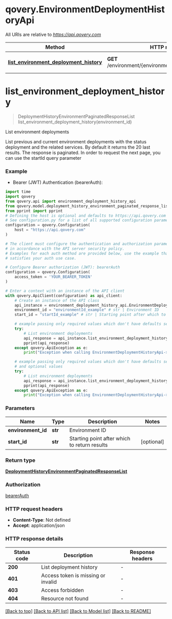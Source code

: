 # qovery.EnvironmentDeploymentHistoryApi

All URIs are relative to *https://api.qovery.com*

Method | HTTP request | Description
------------- | ------------- | -------------
[**list_environment_deployment_history**](EnvironmentDeploymentHistoryApi.md#list_environment_deployment_history) | **GET** /environment/{environmentId}/deploymentHistory | List environment deployments


# **list_environment_deployment_history**
> DeploymentHistoryEnvironmentPaginatedResponseList list_environment_deployment_history(environment_id)

List environment deployments

List previous and current environment deployments with the status deployment and the related services. By default it returns the 20 last results. The response is paginated. In order to request the next page, you can use the startId query parameter

### Example

* Bearer (JWT) Authentication (bearerAuth):

```python
import time
import qovery
from qovery.api import environment_deployment_history_api
from qovery.model.deployment_history_environment_paginated_response_list import DeploymentHistoryEnvironmentPaginatedResponseList
from pprint import pprint
# Defining the host is optional and defaults to https://api.qovery.com
# See configuration.py for a list of all supported configuration parameters.
configuration = qovery.Configuration(
    host = "https://api.qovery.com"
)

# The client must configure the authentication and authorization parameters
# in accordance with the API server security policy.
# Examples for each auth method are provided below, use the example that
# satisfies your auth use case.

# Configure Bearer authorization (JWT): bearerAuth
configuration = qovery.Configuration(
    access_token = 'YOUR_BEARER_TOKEN'
)

# Enter a context with an instance of the API client
with qovery.ApiClient(configuration) as api_client:
    # Create an instance of the API class
    api_instance = environment_deployment_history_api.EnvironmentDeploymentHistoryApi(api_client)
    environment_id = "environmentId_example" # str | Environment ID
    start_id = "startId_example" # str | Starting point after which to return results (optional)

    # example passing only required values which don't have defaults set
    try:
        # List environment deployments
        api_response = api_instance.list_environment_deployment_history(environment_id)
        pprint(api_response)
    except qovery.ApiException as e:
        print("Exception when calling EnvironmentDeploymentHistoryApi->list_environment_deployment_history: %s\n" % e)

    # example passing only required values which don't have defaults set
    # and optional values
    try:
        # List environment deployments
        api_response = api_instance.list_environment_deployment_history(environment_id, start_id=start_id)
        pprint(api_response)
    except qovery.ApiException as e:
        print("Exception when calling EnvironmentDeploymentHistoryApi->list_environment_deployment_history: %s\n" % e)
```


### Parameters

Name | Type | Description  | Notes
------------- | ------------- | ------------- | -------------
 **environment_id** | **str**| Environment ID |
 **start_id** | **str**| Starting point after which to return results | [optional]

### Return type

[**DeploymentHistoryEnvironmentPaginatedResponseList**](DeploymentHistoryEnvironmentPaginatedResponseList.md)

### Authorization

[bearerAuth](../README.md#bearerAuth)

### HTTP request headers

 - **Content-Type**: Not defined
 - **Accept**: application/json


### HTTP response details

| Status code | Description | Response headers |
|-------------|-------------|------------------|
**200** | List deployment history |  -  |
**401** | Access token is missing or invalid |  -  |
**403** | Access forbidden |  -  |
**404** | Resource not found |  -  |

[[Back to top]](#) [[Back to API list]](../README.md#documentation-for-api-endpoints) [[Back to Model list]](../README.md#documentation-for-models) [[Back to README]](../README.md)

